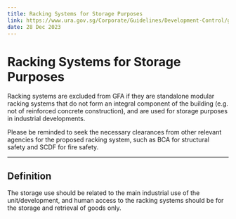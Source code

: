 ```yaml
---
title: Racking Systems for Storage Purposes
link: https://www.ura.gov.sg/Corporate/Guidelines/Development-Control/gross-floor-area/GFA/RackingSystemsforStoragePurposes
date: 28 Dec 2023
---
```


# Racking Systems for Storage Purposes
Racking systems are excluded from GFA if they are standalone modular racking systems that do not form an integral component of the building (e.g. not of reinforced concrete construction), and are used for storage purposes in industrial developments.

Please be reminded to seek the necessary clearances from other relevant agencies for the proposed racking system, such as BCA for structural safety and SCDF for fire safety.

---

## Definition
The storage use should be related to the main industrial use of the unit/development, and human access to the racking systems should be for the storage and retrieval of goods only.


